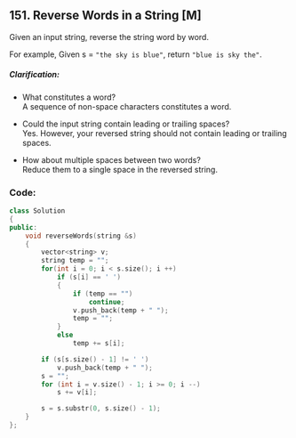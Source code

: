 ## 151. Reverse Words in a String [M]
Given an input string, reverse the string word by word.

For example,
Given s = `"the sky is blue"`,
return `"blue is sky the"`.

##### Clarification:
- What constitutes a word?   
A sequence of non-space characters constitutes a word.

- Could the input string contain leading or trailing spaces?   
Yes. However, your reversed string should not contain leading or trailing spaces.

- How about multiple spaces between two words?   
Reduce them to a single space in the reversed string.

### Code:
```c++
class Solution 
{
public:
    void reverseWords(string &s) 
    {
        vector<string> v;
        string temp = "";
        for(int i = 0; i < s.size(); i ++)
            if (s[i] == ' ')
            {
                if (temp == "")
                    continue;
                v.push_back(temp + " ");
                temp = "";
            }
            else
                temp += s[i];

        if (s[s.size() - 1] != ' ')
            v.push_back(temp + " ");
        s = "";
        for (int i = v.size() - 1; i >= 0; i --)
            s += v[i];

        s = s.substr(0, s.size() - 1);
    }
};
```
